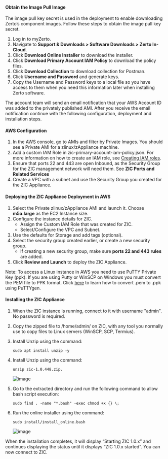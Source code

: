 #### Obtain the Image Pull Image

The image pull key secret is used in the deployment to enable downloading Zerto’s component images. Follow these steps to obtain the image pull key secret.

1.	Log in to myZerto.
2.	Navigate to **Support & Downloads > Software Downloads > Zerto In-Cloud**.
3.	Click **Download Online Installer** to download the installer.
4.	Click **Download Primary Account IAM Policy** to download the policy files.
5.	Click **Download Collection** to download collection for Postman.
6.	Click **Username and Password** and generate keys.
7.	Copy the Username and Password keys to a local file so you have access to them when you need this information later when installing Zerto software.

The account team will send an email notification that your AWS Account ID was added to the privately published AMI. After you receive the email notification continue with the following configuration, deployment and installation steps.

#### AWS Configuration

1.	In the AWS console, go to AMIs and filter by Private Images. You should see a Private AMI for a zlinux/zAppliance machine.
2.	Add a custom IAM Role in zic-primary-account-iam-policy.json.
    For more information on how to create an IAM role, see [Creating IAM roles](https://docs.aws.amazon.com/IAM/latest/UserGuide/id_roles_create.html).
3.	Ensure that ports 22 and 443 are open Inbound, as the Security Group for the ZIC management network will need them. See **ZIC Ports and Related Services**
4.	Create a VPC with a subnet and use the Security Group you created for the ZIC Appliance.

#### Deploying the ZIC Appliance Deployment in AWS

1.	Select the Private zlinux/zAppliance AMI and launch it.
    Choose **m5a.large** as the EC2 Instance size.
2.	Configure the instance details for ZIC.
    -	Assign the Custom IAM Role that was created for ZIC.
    -	Select/Configure the VPC and Subnet.
3.	Use the defaults for Storage and add tags (optional).
4.	Select the security group created earlier, or create a new security group.
    -   If creating a new security group, make sure **ports 22 and 443 rules** are added.
5.	Click **Review and Launch** to deploy the ZIC Appliance.

<span class="Note">Note:	To access a Linux instance in AWS you need to use PuTTY Private Key (ppk). If you are using Putty or WinSCP on Windows you must convert the PEM file to PPK format. Click [here](https://www.puttygen.com/convert-pem-to-ppk) to learn how to convert .pem to .ppk using PuTTYgen.</note>

#### Installing the ZIC Appliance

1.	When the ZIC instance is running, connect to it with username "admin". No password is required.
2.	Copy the zipped file to /home/admin/ on ZIC, with any tool you normally use to copy files to Linux servers (WinSCP, SCP, Termius).
3.	Install Unzip using the command:
    ```
    sudo apt install unzip -y
    ```
4.  Install Unzip using the command:
    ```
    unzip zic-1.0.448.zip.
    ```
    ![image](https://user-images.githubusercontent.com/100526941/197970851-c30a1c8e-e1ae-4ae4-ac7c-8b78ea1bcd57.png)

5.	Go to the extracted directory and run the following command to allow bash script execution:
    ```
    sudo find . -name "*.bash" -exec chmod +x {} \;
    ```
7.	Run the online installer using the command:
    ```
    sudo install/install_online.bash
    ```
    ![image](https://user-images.githubusercontent.com/100526941/197971309-92fe7a12-09f2-446b-82f1-7fec4df1d32d.png)

When the installation completes, it will display “Starting ZIC 1.0.x” and continues displaying the status until it displays “ZIC 1.0.x started”. You can now connect to ZIC.
